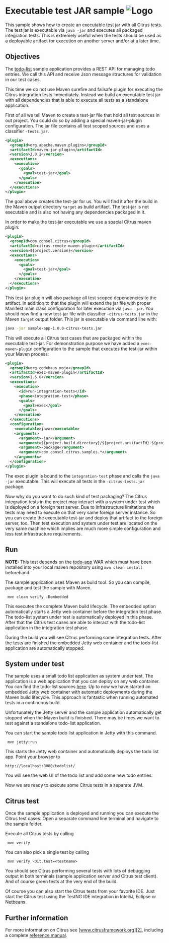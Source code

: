 Executable test JAR sample ![Logo][1]
==============

This sample shows how to create an executable test jar with all Citrus tests. The test jar is executable via `java -jar` and
executes all packaged integration tests. This is extremely useful when the tests should be used as a deployable artifact for execution on another
server and/or at a later time.

Objectives
---------

The [todo-list](../todo-app/README.md) sample application provides a REST API for managing todo entries.
We call this API and receive Json message structures for validation in our test cases.

This time we do not use Maven surefire and failsafe plugin for executing the Citrus integration tests immediately. Instead we build an executable 
test jar with all dependencies that is able to execute all tests as a standalone application.
    
First of all we tell Maven to create a test-jar file that hold all test sources in out project. You could do so by adding a special maven-jar-plugin configuration. The jar file contains all test scoped sources and 
uses a classifier `-tests.jar`.

```xml
<plugin>
  <groupId>org.apache.maven.plugins</groupId>
  <artifactId>maven-jar-plugin</artifactId>
  <version>3.0.2</version>
  <executions>
    <execution>
      <goals>
        <goal>test-jar</goal>
      </goals>
    </execution>
  </executions>
</plugin>
```

The goal above creates the test-jar for us. You will find it after the build in the Maven output directory `target` as build artifact. The test-jar is not executable and is also not having any dependencies packaged in it.

In order to make the test-jar executable we use a spacial Citrus maven plugin:

```xml
<plugin>
  <groupId>com.consol.citrus</groupId>
  <artifactId>citrus-remote-maven-plugin</artifactId>
  <version>${project.version}</version>
  <executions>
    <execution>
      <goals>
        <goal>test-jar</goal>
      </goals>
    </execution>
  </executions>
</plugin>
```

This test-jar plugin will also package all test scoped dependencies to the artifact. In addition to that the plugin will extend the jar file with proper Manifest main class configuration for later execution via `java -jar`.
You should now find a new test-jar file with classifier `-citrus-tests.jar` in the Maven `target` output folder. This jar is executable via command line with:

```bash
java -jar sample-app-1.0.0-citrus-tests.jar
```      

This will execute all Citrus test cases that are packaged within the executable test-jar. For demonstration purpose we have added a `exec-maven-plugin` configuration to the sample that executes the test-jar within your Maven process:

```xml
<plugin>
  <groupId>org.codehaus.mojo</groupId>
  <artifactId>exec-maven-plugin</artifactId>
  <version>1.6.0</version>
  <executions>
    <execution>
      <id>run-integration-tests</id>
      <phase>integration-test</phase>
      <goals>
        <goal>exec</goal>
      </goals>
    </execution>
  </executions>
  <configuration>
    <executable>java</executable>
    <arguments>
      <argument>-jar</argument>
      <argument>${project.build.directory}/${project.artifactId}-${project.version}-citrus-tests.jar</argument>
      <argument>-package</argument>
      <argument>com.consol.citrus.samples.*</argument>
    </arguments>
  </configuration>
</plugin>
```

The exec plugin is bound to the `integration-test` phase and calls the `java -jar` executable. This will execute all tests in the `-citrus-tests.jar` package.

Now why do you want to do such kind of test packaging? The Citrus integration tests in the project may interact with a system under test which is deployed on a foreign test server. Due to infrastructure limitations the tests may need to execute on that
very same foreign server instance. So you can create the executable test-jar and deploy that artifact to the foreign server, too. Then test execution and system under test are located on the very same machine which implies are much more simple
configuration and less test infrastructure requirements.   
                
Run
---------

**NOTE:** This test depends on the [todo-app](../todo-app/) WAR which must have been installed into your local maven repository using `mvn clean install` beforehand.

The sample application uses Maven as build tool. So you can compile, package and test the
sample with Maven.
 
     mvn clean verify -Dembedded
    
This executes the complete Maven build lifecycle. The embedded option automatically starts a Jetty web
container before the integration test phase. The todo-list system under test is automatically deployed in this phase.
After that the Citrus test cases are able to interact with the todo-list application in the integration test phase.

During the build you will see Citrus performing some integration tests.
After the tests are finished the embedded Jetty web container and the todo-list application are automatically stopped.

System under test
---------

The sample uses a small todo list application as system under test. The application is a web application
that you can deploy on any web container. You can find the todo-list sources [here](../todo-app). Up to now we have started an 
embedded Jetty web container with automatic deployments during the Maven build lifecycle. This approach is fantastic 
when running automated tests in a continuous build.
  
Unfortunately the Jetty server and the sample application automatically get stopped when the Maven build is finished. 
There may be times we want to test against a standalone todo-list application.  

You can start the sample todo list application in Jetty with this command.

     mvn jetty:run

This starts the Jetty web container and automatically deploys the todo list app. Point your browser to
 
    http://localhost:8080/todolist/

You will see the web UI of the todo list and add some new todo entries.

Now we are ready to execute some Citrus tests in a separate JVM.

Citrus test
---------

Once the sample application is deployed and running you can execute the Citrus test cases.
Open a separate command line terminal and navigate to the sample folder.

Execute all Citrus tests by calling

     mvn verify

You can also pick a single test by calling

     mvn verify -Dit.test=<testname>

You should see Citrus performing several tests with lots of debugging output in both terminals (sample application server
and Citrus test client). And of course green tests at the very end of the build.

Of course you can also start the Citrus tests from your favorite IDE.
Just start the Citrus test using the TestNG IDE integration in IntelliJ, Eclipse or Netbeans.

Further information
---------

For more information on Citrus see [www.citrusframework.org][2], including
a complete [reference manual][3].

 [1]: https://www.citrusframework.org/img/brand-logo.png "Citrus"
 [2]: https://www.citrusframework.org
 [3]: https://www.citrusframework.org/reference/html/
